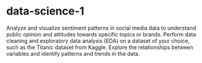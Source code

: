 # data-science-1
Analyze and visualize sentiment patterns in social media data to understand public opinion and attitudes towards specific topics or brands.
Perform data cleaning and exploratory data analysis (EDA) on a dataset of your choice, such as the Titanic dataset from Kaggle. Explore the relationships between variables and identify patterns and trends in the data.
